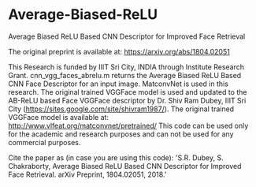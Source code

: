 # Average-Biased-ReLU
Average Biased ReLU Based CNN Descriptor for Improved Face Retrieval

The original preprint is available at: https://arxiv.org/abs/1804.02051

This Research is funded by IIIT Sri City, INDIA through Institute Research Grant.
cnn_vgg_faces_abrelu.m returns the Average Biased ReLU Based CNN Face Descriptor for an input image.
MatconvNet is used in this research.
The original trained VGGFace model is used and updated to the AB-ReLU based Face VGGFace descriptor by Dr. Shiv Ram Dubey, IIIT Sri City (https://sites.google.com/site/shivram1987/).
The original trained VGGFace model is available at: http://www.vlfeat.org/matconvnet/pretrained/
This code can be used only for the academic and research purposes and can not be used for any commercial purposes.

Cite the paper as (in case you are using this code):
'S.R. Dubey, S. Chakraborty, Average Biased ReLU Based CNN Descriptor for Improved Face Retrieval. arXiv Preprint, 1804.02051, 2018.'
